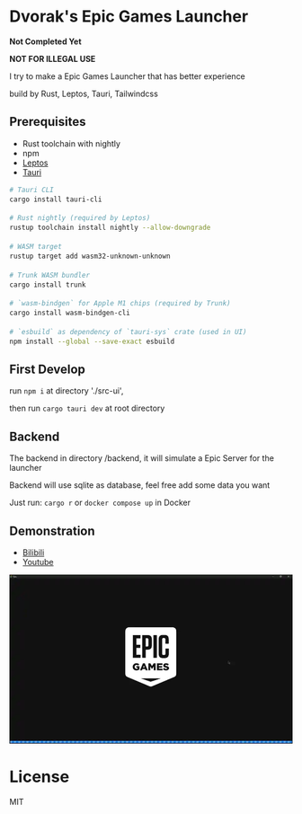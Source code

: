 # Dvorak's Epic Games Launcher

**Not Completed Yet**

**NOT FOR ILLEGAL USE**

I try to make a Epic Games Launcher that has better experience

build by Rust, Leptos, Tauri, Tailwindcss

## Prerequisites

- Rust toolchain with nightly
- npm
- [Leptos](https://leptos.dev/)
- [Tauri](https://tauri.app/)

```bash
# Tauri CLI
cargo install tauri-cli

# Rust nightly (required by Leptos)
rustup toolchain install nightly --allow-downgrade

# WASM target
rustup target add wasm32-unknown-unknown

# Trunk WASM bundler
cargo install trunk

# `wasm-bindgen` for Apple M1 chips (required by Trunk)
cargo install wasm-bindgen-cli

# `esbuild` as dependency of `tauri-sys` crate (used in UI)
npm install --global --save-exact esbuild
```

## First Develop

run `npm i` at directory './src-ui',

then run `cargo tauri dev` at root directory

## Backend

The backend in directory /backend, it will simulate a Epic Server for the launcher

Backend will use sqlite as database, feel free add some data you want

Just run: `cargo r` or `docker compose up` in Docker

## Demonstration

- [Bilibili](https://www.bilibili.com/video/BV1pr421t7kA)
- [Youtube](https://youtu.be/I7lbnTBLCnU)

![Demonstration](https://raw.githubusercontent.com/dvorakchen/dvorak-epic-games-launcher/main/docs/epic-games-launcher.webp)

# License

MIT
